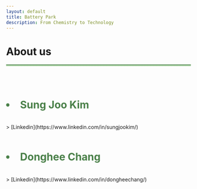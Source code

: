 ```yaml
---
layout: default
title: Battery Park
description: From Chemistry to Technology
---
```


# About us <i class="arrow right"></i>

<hr style="background: linear-gradient(#4a8049, #d8f5d0); height: 5px; border: none;">
<br>
<br>
<h1><Li style="color: #4a8049;"><b>Sung Joo Kim</b></Li></h1>
<br>
> [Linkedin](https://www.linkedin.com/in/sungjookim/)
<br><br>
<h1><Li style="color: #4a8049;"><b>Donghee Chang</b></Li></h1>
<br>
> [Linkedin](https://www.linkedin.com/in/dongheechang/)




